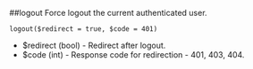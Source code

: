 ##logout
Force logout the current authenticated user.

```logout($redirect = true, $code = 401)```

- $redirect (bool) - Redirect after logout.
- $code (int) - Response code for redirection - 401, 403, 404.